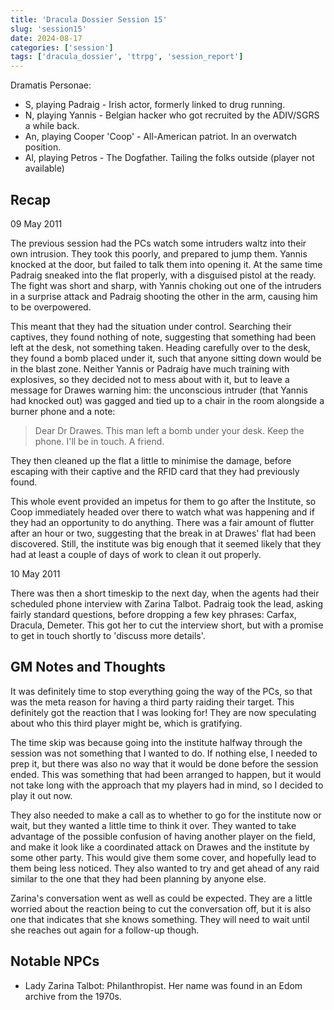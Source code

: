 ```yaml
---
title: 'Dracula Dossier Session 15'
slug: 'session15'
date: 2024-08-17
categories: ['session']
tags: ['dracula_dossier', 'ttrpg', 'session_report']
---
```


Dramatis Personae:

* S, playing Padraig - Irish actor, formerly linked to drug running.
* N, playing Yannis - Belgian hacker who got recruited by the ADIV/SGRS a while back.
* An, playing Cooper 'Coop' - All-American patriot. In an overwatch position.
* Al, playing Petros - The Dogfather. Tailing the folks outside (player not available)

## Recap

09 May 2011

The previous session had the PCs watch some intruders waltz into their own intrusion. They took this poorly, and prepared to jump them. Yannis knocked at the door, but failed to talk them into opening it. At the same time Padraig sneaked into the flat properly, with a disguised pistol at the ready. The fight was short and sharp, with Yannis choking out one of the intruders in a surprise attack and Padraig shooting the other in the arm, causing him to be overpowered.

This meant that they had the situation under control. Searching their captives, they found nothing of note, suggesting that something had been left at the desk, not something taken. Heading carefully over to the desk, they found a bomb placed under it, such that anyone sitting down would be in the blast zone. Neither Yannis or Padraig have much training with explosives, so they decided not to mess about with it, but to leave a message for Drawes warning him: the unconscious intruder (that Yannis had knocked out) was gagged and tied up to a chair in the room alongside a burner phone and a note:

> Dear Dr Drawes. This man left a bomb under your desk. Keep the phone. I'll be in touch. A friend.

They then cleaned up the flat a little to minimise the damage, before escaping with their captive and the RFID card that they had previously found.

This whole event provided an impetus for them to go after the Institute, so Coop immediately headed over there to watch what was happening and if they had an opportunity to do anything. There was a fair amount of flutter after an hour or two, suggesting that the break in at Drawes' flat had been discovered. Still, the institute was big enough that it seemed likely that they had at least a couple of days of work to clean it out properly.

10 May 2011

There was then a short timeskip to the next day, when the agents had their scheduled phone interview with Zarina Talbot. Padraig took the lead, asking fairly standard questions, before dropping a few key phrases: Carfax, Dracula, Demeter. This got her to cut the interview short, but with a promise to get in touch shortly to 'discuss more details'.

## GM Notes and Thoughts

It was definitely time to stop everything going the way of the PCs, so that was the meta reason for having a third party raiding their target. This definitely got the reaction that I was looking for! They are now speculating about who this third player might be, which is gratifying.

The time skip was because going into the institute halfway through the session was not something that I wanted to do. If nothing else, I needed to prep it, but there was also no way that it would be done before the session ended. This was something that had been arranged to happen, but it would not take long with the approach that my players had in mind, so I decided to play it out now.

They also needed to make a call as to whether to go for the institute now or wait, but they wanted a little time to think it over. They wanted to take advantage of the possible confusion of having another player on the field, and make it look like a coordinated attack on Drawes and the institute by some other party. This would give them some cover, and hopefully lead to them being less noticed. They also wanted to try and get ahead of any raid similar to the one that they had been planning by anyone else.

Zarina's conversation went as well as could be expected. They are a little worried about the reaction being to cut the conversation off, but it is also one that indicates that she knows something. They will need to wait until she reaches out again for a follow-up though.

## Notable NPCs

* Lady Zarina Talbot: Philanthropist. Her name was found in an Edom archive from the 1970s.
